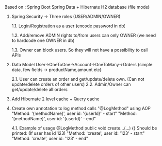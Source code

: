 Based on : Spring Boot Spring Data + Hibernate H2 database (file mode) 

1. Spring Security -> Three roles (USER/ADMIN/OWNER) 

	1.1. Login/Registration as a user (encode password in db) 
	
	1.2. Add/remove ADMIN rights to/from users can only OWNER (we need to hardcode one OWNER in db) 
	
	1.3. Owner can block users. So they will not have a possibility to call APIs 

2. Data Model User->OneToOne->Account->OneToMany->Orders (simple data, few fields -> productName,amount etc) 
	
	2.1. User can create an order and get/update/delete own. (Can not update/delete orders of other users) 
	2.2. Admin/Owner can get/update/delete all orders 

3. Add Hibernate 2 level cache + Query cache 

4. Create own annotation to log method calls "@LogMethod" using AOP "Method: '{methodName}', user id: '{userId}' - start" "Method: '{methodName}', user id: '{userId}' - end" 
	
	4.1. Example of usage @LogMethod public void create...(...) {} Should be printed: (If user has id 123) "Method: 'create', user id: '123' - start" "Method: 'create', user id: '123' - end"
